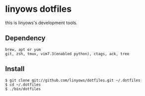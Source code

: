 linyows dotfiles
================

this is linyows's development tools.

Dependency
----------

    brew, apt or yum
    git, zsh, tmux, vim7.3(enabled python), ctags, ack, tree

Install
-------

    $ git clone git://github.com/linyows/dotfiles.git ~/.dotfiles
    $ cd ~/.dotfiles
    $ ./bin/dotfiles
